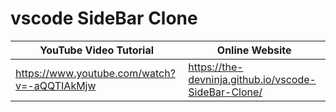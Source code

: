 # vscode SideBar Clone


| YouTube Video Tutorial        |      Online Website                                        |
|------------------------------ | ---------------------------------------------------------- |
| https://www.youtube.com/watch?v=-aQQTIAkMjw  | https://the-devninja.github.io/vscode-SideBar-Clone/ |
